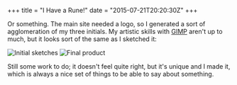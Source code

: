 +++
title = "I Have a Rune!"
date = "2015-07-21T20:20:30Z"
+++

Or something. The main site needed a logo, so I generated a sort of agglomeration of my three initials.
My artistic skills with [GIMP](http://www.gimp.org/) aren't up to much, but it looks sort of the same as I sketched it:

![Initial sketches](/images/2015/07/logo-sketches.png)
![Final product](/images/2015/07/logo.png)

Still some work to do; it doesn't feel quite right, but it's unique and I made it, which is always a
nice set of things to be able to say about something.
